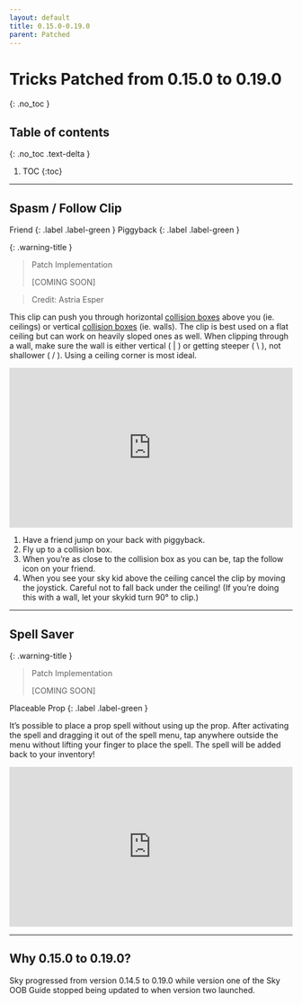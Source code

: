 ```yaml
---
layout: default
title: 0.15.0-0.19.0
parent: Patched
---
```


# Tricks Patched from 0.15.0 to 0.19.0
{: .no_toc }

## Table of contents
{: .no_toc .text-delta }

1. TOC
{:toc}

---

## Spasm / Follow Clip

Friend
{: .label .label-green }
Piggyback
{: .label .label-green }

{: .warning-title }
> Patch Implementation
>
> [COMING SOON]

> Credit: Astria Esper

This clip can push you through horizontal [collision boxes](../terms-and-methods/#collision-boxes) above you (ie. ceilings) or vertical [collision boxes](../terms-and-methods/#collision-boxes) (ie. walls). The clip is best used on a flat ceiling but can work on heavily sloped ones as well. When clipping through a wall, make sure the wall is either vertical ( \| ) or getting steeper ( \ ), not shallower ( / ). Using a ceiling corner is most ideal.

<div style="width:100%;height:0px;position:relative;padding-bottom:56.250%;"><iframe src="https://streamable.com/e/h283uc?loop=0" frameborder="0" width="100%" height="100%" allowfullscreen style="width:100%;height:100%;position:absolute;left:0px;top:0px;overflow:hidden;"></iframe></div>

1. Have a friend jump on your back with piggyback.
2. Fly up to a collision box.
3. When you’re as close to the collision box as you can be, tap the follow icon on your friend.
4. When you see your sky kid above the ceiling cancel the clip by moving the joystick. Careful not to fall back under the ceiling! (If you’re doing this with a wall, let your skykid turn 90° to clip.)

---

## Spell Saver

{: .warning-title }
> Patch Implementation
>
> [COMING SOON]

Placeable Prop
{: .label .label-green }

It’s possible to place a prop spell without using up the prop. After activating the spell and dragging it out of the spell menu, tap anywhere outside the menu without lifting your finger to place the spell. The spell will be added back to your inventory!

<div style="width:100%;height:0px;position:relative;padding-bottom:56.250%;"><iframe src="https://streamable.com/e/rdrg4f?loop=0" frameborder="0" width="100%" height="100%" allowfullscreen style="width:100%;height:100%;position:absolute;left:0px;top:0px;overflow:hidden;"></iframe></div>

---

## Why 0.15.0 to 0.19.0?

Sky progressed from version 0.14.5 to 0.19.0 while version one of the Sky OOB Guide stopped being updated to when version two launched.

